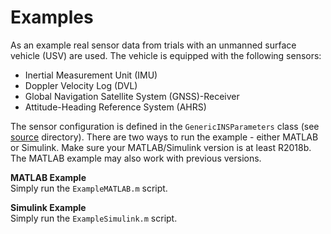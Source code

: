 # Examples
As an example real sensor data from trials with an unmanned surface vehicle (USV) are used.
The vehicle is equipped with the following sensors:
- Inertial Measurement Unit (IMU)
- Doppler Velocity Log (DVL)
- Global Navigation Satellite System (GNSS)-Receiver
- Attitude-Heading Reference System (AHRS)

The sensor configuration is defined in the `GenericINSParameters` class (see [source](../source/) directory).
There are two ways to run the example - either MATLAB or Simulink.
Make sure your MATLAB/Simulink version is at least R2018b.
The MATLAB example may also work with previous versions.

**MATLAB Example**<br>
Simply run the `ExampleMATLAB.m` script.

**Simulink Example**<br>
Simply run the `ExampleSimulink.m` script.

